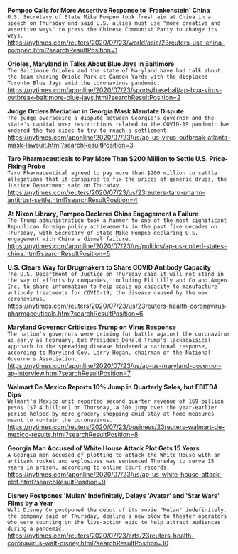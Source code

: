**Pompeo Calls for More Assertive Response to 'Frankenstein' China**\
`U.S. Secretary of State Mike Pompeo took fresh aim at China in a speech on Thursday and said U.S. allies must use "more creative and assertive ways" to press the Chinese Communist Party to change its ways.`\
https://nytimes.com/reuters/2020/07/23/world/asia/23reuters-usa-china-pompeo.html?searchResultPosition=1

**Orioles, Maryland in Talks About Blue Jays in Baltimore**\
`The Baltimore Orioles and the state of Maryland have had talk about the team sharing Oriole Park at Camden Yards with the displaced Toronto Blue Jays amid the coronavirus pandemic. `\
https://nytimes.com/aponline/2020/07/23/sports/baseball/ap-bba-virus-outbreak-baltimore-blue-jays.html?searchResultPosition=2

**Judge Orders Mediation in Georgia Mask Mandate Dispute**\
`The judge overseeing a dispute between Georgia's governor and the state's capital over restrictions related to the COVID-19 pandemic has ordered the two sides to try to reach a settlement.`\
https://nytimes.com/aponline/2020/07/23/us/ap-us-virus-outbreak-atlanta-mask-lawsuit.html?searchResultPosition=3

**Taro Pharmaceuticals to Pay More Than $200 Million to Settle U.S. Price-Fixing Probe**\
`Taro Pharmaceutical agreed to pay more than $200 million to settle allegations that it conspired to fix the prices of generic drugs, the Justice Department said on Thursday.`\
https://nytimes.com/reuters/2020/07/23/us/23reuters-taro-pharm-antitrust-settle.html?searchResultPosition=4

**At Nixon Library, Pompeo Declares China Engagement a Failure**\
`The Trump administration took a hammer to one of the most significant Republican foreign policy achievements in the past five decades on Thursday, with Secretary of State Mike Pompeo declaring U.S. engagement with China a dismal failure. `\
https://nytimes.com/aponline/2020/07/23/us/politics/ap-us-united-states-china.html?searchResultPosition=5

**U.S. Clears Way for Drugmakers to Share COVID Antibody Capacity**\
`The U.S. Department of Justice on Thursday said it will not stand in the way of efforts by companies, including Eli Lilly and Co and Amgen Inc, to share information to help scale up capacity to manufacture antibody treatments for COVID-19, the disease caused by the new coronavirus.`\
https://nytimes.com/reuters/2020/07/23/us/23reuters-health-coronavirus-pharmaceuticals.html?searchResultPosition=6

**Maryland Governor Criticizes Trump on Virus Response**\
`The nation's governors were priming for battle against the coronavirus as early as February, but President Donald Trump's lackadaisical approach to the spreading disease hindered a national response, according to Maryland Gov. Larry Hogan, chairman of the National Governors Association.`\
https://nytimes.com/aponline/2020/07/23/us/ap-us-maryland-governor-ap-interview.html?searchResultPosition=7

**Walmart De Mexico Reports 10% Jump in Quarterly Sales, but EBITDA Dips**\
`Walmart's Mexico unit reported second quarter revenue of 169 billion pesos ($7.4 billion) on Thursday, a 10% jump over the year-earlier period helped by more grocery shopping amid stay-at-home measures meant to contain the coronavirus.     `\
https://nytimes.com/reuters/2020/07/23/business/23reuters-walmart-de-mexico-results.html?searchResultPosition=8

**Georgia Man Accused of White House Attack Plot Gets 15 Years**\
`A Georgia man accused of plotting to attack the White House with an antitank rocket and explosives was sentenced Thursday to serve 15 years in prison, according to online court records.`\
https://nytimes.com/aponline/2020/07/23/us/ap-us-white-house-attack-plot.html?searchResultPosition=9

**Disney Postpones 'Mulan' Indefinitely, Delays 'Avatar' and 'Star Wars' Films by a Year**\
`Walt Disney Co postponed the debut of its movie "Mulan" indefinitely, the company said on Thursday, dealing a new blow to theater operators who were counting on the live-action epic to help attract audiences during a pandemic.`\
https://nytimes.com/reuters/2020/07/23/arts/23reuters-health-coronavirus-walt-disney.html?searchResultPosition=10

